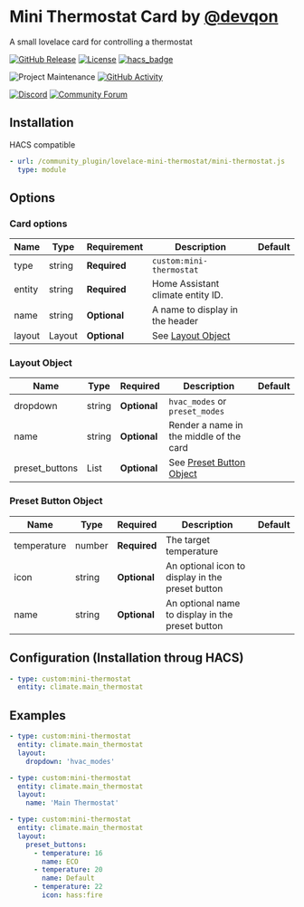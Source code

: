 # Mini Thermostat Card by [@devqon](https://www.github.com/Devqon)

A small lovelace card for controlling a thermostat

[![GitHub Release][releases-shield]][releases]
[![License][license-shield]](LICENSE.md)
[![hacs_badge](https://img.shields.io/badge/HACS-Default-orange.svg?style=for-the-badge)](https://github.com/custom-components/hacs)

![Project Maintenance][maintenance-shield]
[![GitHub Activity][commits-shield]][commits]

[![Discord][discord-shield]][discord]
[![Community Forum][forum-shield]][forum]

## Installation

HACS compatible

```yaml
- url: /community_plugin/lovelace-mini-thermostat/mini-thermostat.js
  type: module
```

## Options

### Card options

| Name     | Type   | Requirement  | Description | Default |
| ---- | ---- | -------- | ----------- | ------- |
| type     | string | **Required** | `custom:mini-thermostat` |
| entity   | string | **Required** | Home Assistant climate entity ID. |
| name     | string | **Optional** | A name to display in the header |
| layout   | Layout | **Optional** | See [Layout Object](#layout-object) |

### Layout Object
| Name | Type | Required | Description | Default |
| ---- | ---- | -------- | ----------- | ------- |
| dropdown | string | **Optional** | `hvac_modes` or `preset_modes` |
| name | string | **Optional** | Render a name in the middle of the card |
| preset_buttons | List | **Optional** | See [Preset Button Object](#preset-button-object) |

### Preset Button Object
| Name | Type | Required | Description | Default |
| ---- | ---- | -------- | ----------- | ------- |
| temperature | number | **Required** | The target temperature |
| icon | string | **Optional** | An optional icon to display in the preset button |
| name | string | **Optional** | An optional name to display in the preset button |

## Configuration (Installation throug HACS)

```yaml
- type: custom:mini-thermostat
  entity: climate.main_thermostat
```

## Examples

```yaml
- type: custom:mini-thermostat
  entity: climate.main_thermostat
  layout:
    dropdown: 'hvac_modes'

- type: custom:mini-thermostat
  entity: climate.main_thermostat
  layout:
    name: 'Main Thermostat'

- type: custom:mini-thermostat
  entity: climate.main_thermostat
  layout:
    preset_buttons:
      - temperature: 16
        name: ECO
      - temperature: 20
        name: Default
      - temperature: 22
        icon: hass:fire
```

[commits-shield]: https://img.shields.io/github/commit-activity/y/Devqon/lovelace-mini-thermostat.svg?style=for-the-badge
[commits]: https://github.com/Devqon/lovelace-mini-thermostat/commits/master
[devcontainer]: https://code.visualstudio.com/docs/remote/containers
[discord]: https://discord.gg/5e9yvq
[discord-shield]: https://img.shields.io/discord/330944238910963714.svg?style=for-the-badge
[forum-shield]: https://img.shields.io/badge/community-forum-brightgreen.svg?style=for-the-badge
[forum]: https://community.home-assistant.io/c/projects/frontend
[license-shield]: https://img.shields.io/github/license/Devqon/lovelace-mini-thermostat.svg?style=for-the-badge
[maintenance-shield]: https://img.shields.io/maintenance/yes/2020.svg?style=for-the-badge
[releases-shield]: https://img.shields.io/github/release/Devqon/lovelace-mini-thermostat.svg?style=for-the-badge
[releases]: https://github.com/Devqon/lovelace-mini-thermostat/releases
